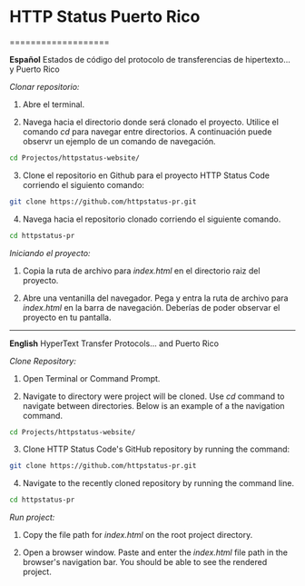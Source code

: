 # HTTP Status Puerto Rico
===================

**Español**
Estados de código del protocolo de transferencias de hipertexto... y Puerto Rico

*Clonar repositorio:*

1. Abre el terminal.

2. Navega hacia el directorio donde será clonado el proyecto. Utilice el comando _cd_ para navegar entre directorios. A continuación puede observr un ejemplo de un comando de navegación.

```bash
cd Projectos/httpstatus-website/
```

3. Clone el repositorio en Github para el proyecto HTTP Status Code corriendo el siguiento comando:

```bash
git clone https://github.com/httpstatus-pr.git
```

4. Navega hacia el repositorio clonado corriendo el siguiente comando.

```bash
cd httpstatus-pr
```

*Iniciando el proyecto:*

1. Copia la ruta de archivo para *index.html* en el directorio raiz del proyecto.

2. Abre una ventanilla del navegador. Pega y entra la ruta de archivo para *index.html* en la barra de navegación. Deberías de poder observar el proyecto en tu pantalla.

-----------
**English**
HyperText Transfer Protocols... and Puerto Rico

*Clone Repository:*

1. Open Terminal or Command Prompt.

2. Navigate to directory were project will be cloned. Use _cd_ command to navigate between directories. Below is an example of a the navigation command.

```bash
cd Projects/httpstatus-website/
```

3. Clone HTTP Status Code's GitHub repository by running the command:

```bash
git clone https://github.com/httpstatus-pr.git
```

4. Navigate to the recently cloned repository by running the command line.

```bash
cd httpstatus-pr
```

*Run project:*

1. Copy the file path for *index.html* on the root project directory.

2. Open a browser window. Paste and enter the *index.html* file path in the browser's navigation bar. You should be able to see the rendered project.